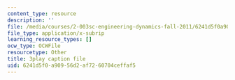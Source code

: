 ```yaml
---
content_type: resource
description: ''
file: /media/courses/2-003sc-engineering-dynamics-fall-2011/6241d5f0a90956d2af7260704ceffaf5_9CPA6WG6mRo.vtt
file_type: application/x-subrip
learning_resource_types: []
ocw_type: OCWFile
resourcetype: Other
title: 3play caption file
uid: 6241d5f0-a909-56d2-af72-60704ceffaf5
---
```

